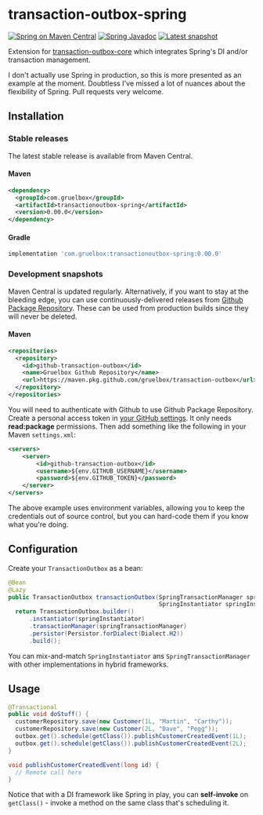 # transaction-outbox-spring

[![Spring on Maven Central](https://maven-badges.herokuapp.com/maven-central/com.gruelbox/transactionoutbox-spring/badge.svg)](https://maven-badges.herokuapp.com/maven-central/com.gruelbox/transactionoutbox-spring)
[![Spring Javadoc](https://www.javadoc.io/badge/com.gruelbox/transactionoutbox-spring.svg?color=blue)](https://www.javadoc.io/doc/com.gruelbox/transactionoutbox-spring)
[![Latest snapshot](https://img.shields.io/github/v/tag/gruelbox/transaction-outbox?label=snapshot&sort=semver)](#development-snapshots)

Extension for [transaction-outbox-core](../README.md) which integrates Spring's DI and/or transaction management.

I don't actually use Spring in production, so this is more presented as an example at the moment. Doubtless I've missed a lot of nuances about the flexibility of Spring. Pull requests very welcome.

## Installation

### Stable releases

The latest stable release is available from Maven Central.

#### Maven

```xml
<dependency>
  <groupId>com.gruelbox</groupId>
  <artifactId>transactionoutbox-spring</artifactId>
  <version>0.00.0</version>
</dependency>
```

#### Gradle

```groovy
implementation 'com.gruelbox:transactionoutbox-spring:0.00.0'
```

### Development snapshots

Maven Central is updated regularly. Alternatively, if you want to stay at the bleeding edge, you can use continuously-delivered releases from [Github Package Repository](https://github.com/gruelbox/transaction-outbox/packages). These can be used from production builds since they will never be deleted.

#### Maven

```xml
<repositories>
  <repository>
    <id>github-transaction-outbox</id>
    <name>Gruelbox Github Repository</name>
    <url>https://maven.pkg.github.com/gruelbox/transaction-outbox</url>
  </repository>
</repositories>
```

You will need to authenticate with Github to use Github Package Repository. Create a personal access token in [your GitHub settings](https://github.com/settings/tokens). It only needs **read:package** permissions. Then add something like the following in your Maven `settings.xml`:

```xml
<servers>
    <server>
        <id>github-transaction-outbox</id>
        <username>${env.GITHUB_USERNAME}</username>
        <password>${env.GITHUB_TOKEN}</password>
    </server>
</servers>
```

The above example uses environment variables, allowing you to keep the credentials out of source control, but you can hard-code them if you know what you're doing.

## Configuration

Create your `TransactionOutbox` as a bean:

```java
@Bean
@Lazy
public TransactionOutbox transactionOutbox(SpringTransactionManager springTransactionManager,
                                           SpringInstantiator springInstantiator) {
  return TransactionOutbox.builder()
      .instantiator(springInstantiator)
      .transactionManager(springTransactionManager)
      .persistor(Persistor.forDialect(Dialect.H2))
      .build();

```

You can mix-and-match `SpringInstantiator` ans `SpringTransactionManager` with other implementations in hybrid frameworks.

## Usage

```java
@Transactional
public void doStuff() {
  customerRepository.save(new Customer(1L, "Martin", "Carthy"));
  customerRepository.save(new Customer(2L, "Dave", "Pegg"));
  outbox.get().schedule(getClass()).publishCustomerCreatedEvent(1L);
  outbox.get().schedule(getClass()).publishCustomerCreatedEvent(2L);
}

void publishCustomerCreatedEvent(long id) {
  // Remote call here
}
```

Notice that with a DI framework like Spring in play, you can **self-invoke** on `getClass()` - invoke a method on the same class that's scheduling it.

